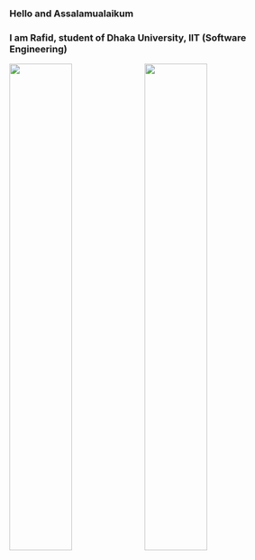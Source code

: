 ### Hello and Assalamualaikum
### I am Rafid, student of Dhaka University, IIT (Software Engineering)

<img align = "left" width = "47%" src = "https://github-readme-stats.vercel.app/api?username=Rafid13iit&show_icons=true&theme=radical" />

<img align = "left" width = "47%" src = "https://github-readme-stats.vercel.app/api/top-langs/?username=Rafid13iit&hide_progress=true" />

